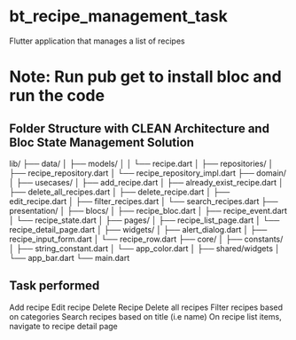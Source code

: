 # bt_recipe_management_task
Flutter application that manages a list of recipes

# Note: Run pub get to install bloc and run the code

## Folder Structure with CLEAN Architecture and Bloc State Management Solution

lib/
├── data/
│   ├── models/
│   │   └── recipe.dart
│   ├── repositories/
│       ├── recipe_repository.dart
│       └── recipe_repository_impl.dart
├── domain/
│   ├── usecases/
│       ├── add_recipe.dart
│       ├── already_exist_recipe.dart
│       ├── delete_all_recipes.dart
│       ├── delete_recipe.dart
│       ├── edit_recipe.dart
│       ├── filter_recipes.dart
│       └── search_recipes.dart
├── presentation/
│   ├── blocs/
│       ├── recipe_bloc.dart
│       ├── recipe_event.dart
│       └── recipe_state.dart
│   ├── pages/
│       ├── recipe_list_page.dart
│       └── recipe_detail_page.dart
│   ├── widgets/
│       ├── alert_dialog.dart
│       ├── recipe_input_form.dart
│       └── recipe_row.dart
├── core/
│   ├── constants/
│       ├── string_constant.dart
│       └── app_color.dart
│   ├── shared/widgets
│       └── app_bar.dart
└── main.dart

## Task performed 
Add recipe
Edit recipe
Delete Recipe
Delete all recipes
Filter recipes based on categories
Search recipes based on title (i.e name)
On recipe list items, navigate to recipe detail page

